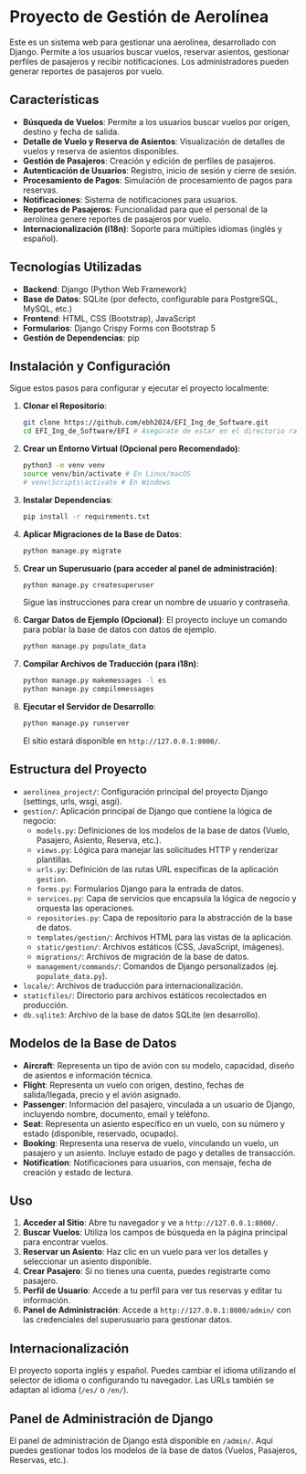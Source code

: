 # Proyecto de Gestión de Aerolínea

Este es un sistema web para gestionar una aerolínea, desarrollado con Django. Permite a los usuarios buscar vuelos, reservar asientos, gestionar perfiles de pasajeros y recibir notificaciones. Los administradores pueden generar reportes de pasajeros por vuelo.

## Características

*   **Búsqueda de Vuelos**: Permite a los usuarios buscar vuelos por origen, destino y fecha de salida.
*   **Detalle de Vuelo y Reserva de Asientos**: Visualización de detalles de vuelos y reserva de asientos disponibles.
*   **Gestión de Pasajeros**: Creación y edición de perfiles de pasajeros.
*   **Autenticación de Usuarios**: Registro, inicio de sesión y cierre de sesión.
*   **Procesamiento de Pagos**: Simulación de procesamiento de pagos para reservas.
*   **Notificaciones**: Sistema de notificaciones para usuarios.
*   **Reportes de Pasajeros**: Funcionalidad para que el personal de la aerolínea genere reportes de pasajeros por vuelo.
*   **Internacionalización (i18n)**: Soporte para múltiples idiomas (inglés y español).

## Tecnologías Utilizadas

*   **Backend**: Django (Python Web Framework)
*   **Base de Datos**: SQLite (por defecto, configurable para PostgreSQL, MySQL, etc.)
*   **Frontend**: HTML, CSS (Bootstrap), JavaScript
*   **Formularios**: Django Crispy Forms con Bootstrap 5
*   **Gestión de Dependencias**: pip

## Instalación y Configuración

Sigue estos pasos para configurar y ejecutar el proyecto localmente:

1.  **Clonar el Repositorio**:
    ```bash
    git clone https://github.com/ebh2024/EFI_Ing_de_Software.git
    cd EFI_Ing_de_Software/EFI # Asegúrate de estar en el directorio raíz del proyecto Django
    ```

2.  **Crear un Entorno Virtual (Opcional pero Recomendado)**:
    ```bash
    python3 -m venv venv
    source venv/bin/activate # En Linux/macOS
    # venv\Scripts\activate # En Windows
    ```

3.  **Instalar Dependencias**:
    ```bash
    pip install -r requirements.txt
    ```

4.  **Aplicar Migraciones de la Base de Datos**:
    ```bash
    python manage.py migrate
    ```

5.  **Crear un Superusuario (para acceder al panel de administración)**:
    ```bash
    python manage.py createsuperuser
    ```
    Sigue las instrucciones para crear un nombre de usuario y contraseña.

6.  **Cargar Datos de Ejemplo (Opcional)**:
    El proyecto incluye un comando para poblar la base de datos con datos de ejemplo.
    ```bash
    python manage.py populate_data
    ```

7.  **Compilar Archivos de Traducción (para i18n)**:
    ```bash
    python manage.py makemessages -l es
    python manage.py compilemessages
    ```

8.  **Ejecutar el Servidor de Desarrollo**:
    ```bash
    python manage.py runserver
    ```
    El sitio estará disponible en `http://127.0.0.1:8000/`.

## Estructura del Proyecto

*   `aerolinea_project/`: Configuración principal del proyecto Django (settings, urls, wsgi, asgi).
*   `gestion/`: Aplicación principal de Django que contiene la lógica de negocio:
    *   `models.py`: Definiciones de los modelos de la base de datos (Vuelo, Pasajero, Asiento, Reserva, etc.).
    *   `views.py`: Lógica para manejar las solicitudes HTTP y renderizar plantillas.
    *   `urls.py`: Definición de las rutas URL específicas de la aplicación `gestion`.
    *   `forms.py`: Formularios Django para la entrada de datos.
    *   `services.py`: Capa de servicios que encapsula la lógica de negocio y orquesta las operaciones.
    *   `repositories.py`: Capa de repositorio para la abstracción de la base de datos.
    *   `templates/gestion/`: Archivos HTML para las vistas de la aplicación.
    *   `static/gestion/`: Archivos estáticos (CSS, JavaScript, imágenes).
    *   `migrations/`: Archivos de migración de la base de datos.
    *   `management/commands/`: Comandos de Django personalizados (ej. `populate_data.py`).
*   `locale/`: Archivos de traducción para internacionalización.
*   `staticfiles/`: Directorio para archivos estáticos recolectados en producción.
*   `db.sqlite3`: Archivo de la base de datos SQLite (en desarrollo).

## Modelos de la Base de Datos

*   **Aircraft**: Representa un tipo de avión con su modelo, capacidad, diseño de asientos e información técnica.
*   **Flight**: Representa un vuelo con origen, destino, fechas de salida/llegada, precio y el avión asignado.
*   **Passenger**: Información del pasajero, vinculada a un usuario de Django, incluyendo nombre, documento, email y teléfono.
*   **Seat**: Representa un asiento específico en un vuelo, con su número y estado (disponible, reservado, ocupado).
*   **Booking**: Representa una reserva de vuelo, vinculando un vuelo, un pasajero y un asiento. Incluye estado de pago y detalles de transacción.
*   **Notification**: Notificaciones para usuarios, con mensaje, fecha de creación y estado de lectura.

## Uso

1.  **Acceder al Sitio**: Abre tu navegador y ve a `http://127.0.0.1:8000/`.
2.  **Buscar Vuelos**: Utiliza los campos de búsqueda en la página principal para encontrar vuelos.
3.  **Reservar un Asiento**: Haz clic en un vuelo para ver los detalles y seleccionar un asiento disponible.
4.  **Crear Pasajero**: Si no tienes una cuenta, puedes registrarte como pasajero.
5.  **Perfil de Usuario**: Accede a tu perfil para ver tus reservas y editar tu información.
6.  **Panel de Administración**: Accede a `http://127.0.0.1:8000/admin/` con las credenciales del superusuario para gestionar datos.

## Internacionalización

El proyecto soporta inglés y español. Puedes cambiar el idioma utilizando el selector de idioma o configurando tu navegador. Las URLs también se adaptan al idioma (`/es/` o `/en/`).

## Panel de Administración de Django

El panel de administración de Django está disponible en `/admin/`. Aquí puedes gestionar todos los modelos de la base de datos (Vuelos, Pasajeros, Reservas, etc.).
